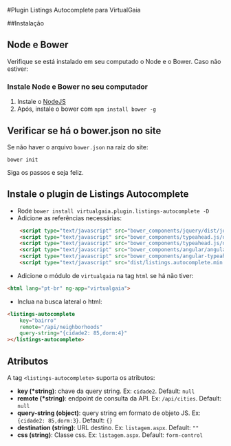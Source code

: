 #Plugin Listings Autocomplete para VirtualGaia

##Instalação

## Node e Bower
Verifique se está instalado em seu computado o Node e o Bower. Caso não estiver:

### Instale Node e Bower no seu computador
 1. Instale o  [NodeJS](https://nodejs.org/en/)
 2. Após, instale o bower com `npm install bower -g`

## Verificar se há o bower.json no site
Se não haver o arquivo `bower.json`  na raiz do site:
```shell
bower init
```
Siga os passos e seja feliz.

## Instale o plugin de Listings Autocomplete
-  Rode `bower install virtualgaia.plugin.listings-autocomplete -D`
-   Adicione as referências necessárias:
```html
	<script type="text/javascript" src="bower_components/jquery/dist/jquery.min.js"></script>
	<script type="text/javascript" src="bower_components/typeahead.js/dist/typeahead.jquery.min.js"></script>
	<script type="text/javascript" src="bower_components/typeahead.js/dist/bloodhound.min.js"></script>
	<script type="text/javascript" src="bower_components/angular/angular.min.js"></script>
	<script type="text/javascript" src="bower_components/angular-typeahead/angular-typeahead.min.js"></script>
	<script type="text/javascript" src="dist/listings.autocomplete.min.js"></script>
```
-  Adicione o módulo de `virtualgaia` na tag `html` se há não tiver:
```html
<html lang="pt-br" ng-app="virtualgaia">
```
-  Inclua na busca lateral o html:
```html
<listings-autocomplete
	key="bairro"
	remote="/api/neighborhoods"
	query-string="{cidade2: 85,dorm:4}"
></listings-autocomplete>
```

## Atributos
A tag `<listings-autocomplete>` suporta os atributos:

- **key (*string)**:  chave da query string. Ex: `cidade2`. Default: `null`
- **remote (*string)**: endpoint de consulta da API. Ex: `/api/cities`. Default: `null`
- **query-string (object)**: query string em formato de objeto JS. Ex: `{cidade2: 85,dorm:3}`. Default: `{}`
- **destination (string)**: URL destino. Ex: `listagem.aspx`. Default: `""`
- **css (string)**: Classe css. Ex: `listagem.aspx`. Default: `form-control`
